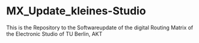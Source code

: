 # MX_Update_kleines-Studio
This is the Repository to the Softwareupdate of the digital Routing Matrix of the Electronic Studio of TU Berlin, AKT
